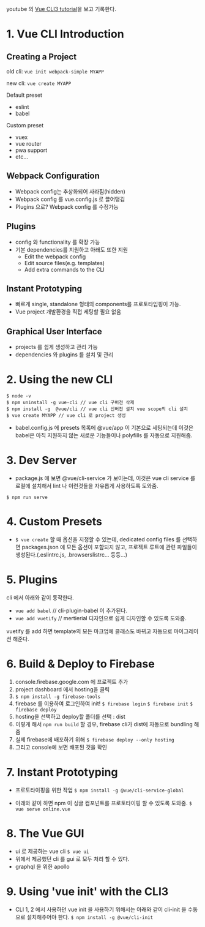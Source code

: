 youtube 의 [Vue CLI3 tutorial](https://www.youtube.com/playlist?list=PL4cUxeGkcC9iCKx06qSncuvEPZ7x1UnKD)을 보고 기록한다.

# 1. Vue CLI Introduction

## Creating a Project
old cli: 
	```
	vue init webpack-simple MYAPP 
	```

new cli: 
	```
	vue create MYAPP 
	```

Default preset

- eslint
- babel

Custom preset

- vuex
- vue router
- pwa support
- etc...

## Webpack Configuration

- Webpack config는 추상화되어 사라짐(hidden)
- Webpack config 를 vue.config.js 로 끌어댕김
- Plugins 으로? Webpack config 를 수정가능


## Plugins

- config 와 functionality 를 확장 가능
- 기본 dependencies를 지원하고 아래도 또한 지원
	- Edit the webpack config
	- Edit source files(e.g. templates)
	- Add extra commands to the CLI

## Instant Prototyping

- 빠르게 single, standalone 형태의 components를 프로토타입핑이 가능.
- Vue project 개발환경을 직접 세팅할 필요 없음

## Graphical User Interface

- projects 를 쉽게 생성하고 관리 가능
- dependencies 와 plugins 를 설치 및 관리


# 2. Using the new CLI
```
$ node -v 
$ npm uninstall -g vue-cli // vue cli 구버전 삭제
$ npm install -g  @vue/cli // vue cli 신버전 설치 vue scope의 cli 설치
$ vue create MYAPP // vue cli 로 project 생성
```
- babel.config.js 에 presets 목록에 @vue/app 이 기본으로 세팅되는데 이것은
babel은 아직 지원하지 않는 새로운 기능들이나 polyfills 를 자동으로 지원해줌.


# 3. Dev Server

- package.js 에 보면 @vue/cli-service 가 보이는데, 이것은 vue cli service 를 로컬에 설치해서 lint 나 이런것들을 자유롭게 사용하도록 도와줌. 

```
$ npm run serve 
```

# 4. Custom Presets
- `$ vue create` 할 때 옵션을 지정할 수 있는데, dedicated config files 를 선택하면 packages.json 에 모든 옵션이 포함되지 않고, 프로젝트 루트에 관련 파일들이 생성된다.(.eslintrc.js, .browserslistrc... 등등...)

# 5. Plugins 
cli 에서 아래와 같이 동작한다. 

- `vue add babel` // cli-plugin-babel 이 추가된다.
- `vue add vuetify` // mertierial 디자인으로 쉽게 디자인할 수 있도록 도와줌.

vuetify 를 add 하면 template의 모든 마크업에 클래스도 바뀌고 자동으로 마이그레이션 해준다.

# 6. Build & Deploy to Firebase

1. console.firebase.google.com 에 프로젝트 추가 
2. project dashboard 에서 hosting을 클릭
3. `$ npm install -g firebase-tools`
4. firebase 를 이용하여 로그인하여 init!
	`$ firebase login`
	`$ firebase init`
	`$ firebase deploy`
5. hosting을 선택하고 deploy할 폴더를 선택 : dist
6. 이렇게 해서 `npm run build` 할 경우, firebase cli가 dist에 자동으로 bundling 해줌
7. 실제 firebase에 배포하기 위해 
	`$ firebase deploy --only hosting`
8. 그리고 console에 보면 배포된 것을 확인

# 7. Instant Prototyping
- 프로토타이핑을 위한 작업
	`$ npm install -g @vue/cli-service-global `

- 아래와 같이 하면 npm 이 싱글 컴포넌트를 프로토타이핑 할 수 있도록 도와줌.
	`$ vue serve online.vue`

# 8. The Vue GUI
- ui 로 제공하는 vue cli
	`$ vue ui`
- 위에서 제공했던 cli 를 gui 로 모두 처리 할 수 있다.
- graphql 을 위한 apollo 

# 9. Using 'vue init' with the CLI3 
- CLI 1, 2 에서 사용하던 vue init 을 사용하기 위해서는 아래와 같이 cli-init 을 수동으로 설치해주어야 한다. 
	`$ npm install -g @vue/cli-init`




































